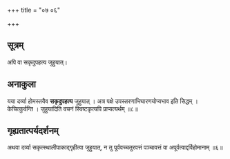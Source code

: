+++
title = "०७ ०६"

+++
## सूत्रम्
अपि वा सकृदुपहत्य जुहुयात्।

## अनाकुला
यया दर्व्या होमस्तयैव **सकृदुपहत्य** जुहुयात् ।
अत्र पक्षे उपस्तरणाभिघारणयोप्यभाव इति सिद्धम् ।
केचित्कुर्वन्ति ।
जुहुयादिति वचनं स्विष्टकृत्यपि प्राप्यत्यर्थम् ॥८॥

## गृह्यतात्पर्यदर्शनम्
अथवा दर्व्या सकृत्स्थालीपाकाद्गृहीत्वा जुहुयात्, न तु पूर्ववच्चतुरवत्तं पञ्चावत्तं वा अपूर्वत्वाद्दर्विहोमानाम् ॥६॥
